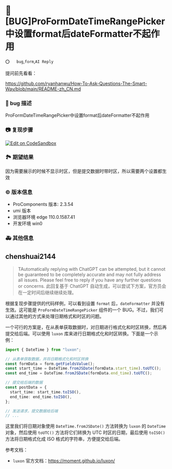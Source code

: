 # 🐛[BUG]ProFormDateTimeRangePicker中设置format后dateFormatter不起作用

`⭕️   bug`,`form`,`AI Reply`

提问前先看看：

https://github.com/ryanhanwu/How-To-Ask-Questions-The-Smart-Way/blob/main/README-zh_CN.md

### 🐛 bug 描述

ProFormDateTimeRangePicker中设置format后dateFormatter不起作用

<!--
详细地描述 bug，让大家都能理解
-->

### 📷 复现步骤

<!--
清晰描述复现步骤，让别人也能看到问题，如果可能，尽量提供可执行代码，
如：https://codesandbox.io/ 在此处创建一个 codesandbox，方便我们更快的排查和复现问题
-->

[![Edit on CodeSandbox](https://codesandbox.io/static/img/play-codesandbox.svg)](https://codesandbox.io/s/antd-reproduction-template-forked-1o4mkf?file=/index.js)

### 🏞 期望结果

因为需要展示的时候不显示时区，但是提交数据时带时区，所以需要两个设置都生效

<!--
描述你原本期望看到的结果
-->

### © 版本信息

- ProComponents 版本: 2.3.54
- umi 版本
- 浏览器环境 edge 110.0.1587.41
- 开发环境 win0

### 🚑 其他信息

<!--
如截图等其他信息可以贴在这里
-->

## chenshuai2144

> TAutomatically replying with ChatGPT can be attempted, but it cannot be guaranteed to be completely accurate and may not fully address all issues. Please feel free to reply if you have any further questions or concerns.
> 此回复基于 ChatGPT 自动生成，可以尝试下方案，官方员会在一定时间后继续继续处理。

根据复现步骤提供的代码样例，可以看到设置 `format` 后，`dateFormatter` 并没有生效。这可能是 `ProFormDateTimeRangePicker` 组件的一个 BUG。不过，我们可以通过其他的方式来处理日期格式和时区的问题。

一个可行的方案是，在从表单获取数据时，对日期进行格式化和时区转换，然后再提交给后端。可以使用 `luxon` 库来进行日期格式化和时区转换。下面是一个示例：

```typescript
import { DateTime } from "luxon";

// 从表单获取数据，并将日期格式化和时区转换
const formData = form.getFieldsValue();
const start_time = DateTime.fromJSDate(formData.start_time).toUTC();
const end_time = DateTime.fromJSDate(formData.end_time).toUTC();

// 提交给后端的数据
const postData = {
  start_time: start_time.toISO(),
  end_time: end_time.toISO(),
};

// 发送请求，提交数据给后端
// ...
```

这里我们将日期对象使用 `DateTime.fromJSDate()` 方法转换为 `luxon` 的 `DateTime` 对象，然后使用 `toUTC()` 方法将它们转换为 UTC 时区的日期，最后使用 `toISO()` 方法将日期格式化成 ISO 格式的字符串，方便提交给后端。

参考文档：

- `luxon` 官方文档：https://moment.github.io/luxon/
